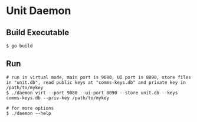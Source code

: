# Unit Daemon
## Build Executable
```
$ go build
```

## Run
```
# run in virtual mode, main port is 9080, UI port is 8090, store files in "unit.db", read public keys at "comms-keys.db" and private key in /path/to/mykey
$ ./daemon virt --port 9080 --ui-port 8090 --store unit.db --keys comms-keys.db --priv-key /path/to/mykey

# for more options
$ ./daemon --help
```
